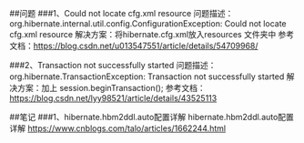 ##问题
###1、Could not locate cfg.xml resource
 问题描述：org.hibernate.internal.util.config.ConfigurationException: Could not locate cfg.xml resource
 解决方案：将hibernate.cfg.xml放入resources 文件夹中
 参考文档：https://blog.csdn.net/u013547551/article/details/54709968/
 
 ###2、Transaction not successfully started
 问题描述：org.hibernate.TransactionException: Transaction not successfully started
 解决方案：加上 session.beginTransaction();
 参考文档：https://blog.csdn.net/lyy98521/article/details/43525113
 
 
 ##笔记
 ###1、hibernate.hbm2ddl.auto配置详解
hibernate.hbm2ddl.auto配置详解
https://www.cnblogs.com/talo/articles/1662244.html
 
 